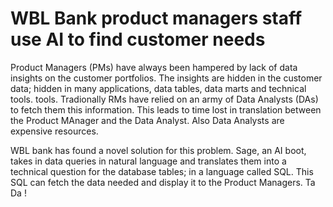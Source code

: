 # WBL Bank product managers staff use AI to find customer needs

Product Managers (PMs) have always been hampered by lack of data insights on the customer portfolios. The insights are hidden in the customer data; hidden in many applications, data tables, data marts and technical tools. 
tools. Tradionally RMs have relied on an army of Data Analysts (DAs) to fetch them this information. This leads to time lost in translation between the Product MAnager and the Data Analyst. Also Data Analysts are expensive resources. 

WBL bank has found a novel solution for this problem. Sage, an AI boot, takes in data queries in natural language and translates them into a technical question for the database tables; in a language called SQL. This SQL can fetch the data needed and display it to the Product Managers. Ta Da !

